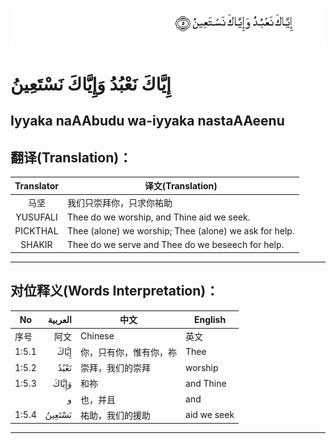 ![001:005](images/001_005.gif)

# إِيَّاكَ نَعْبُدُ وَإِيَّاكَ نَسْتَعِينُ

## Iyyaka naAAbudu wa-iyyaka nastaAAeenu

## 翻译(Translation)：

| Translator | 译文(Translation)                                      |
| :--------: | ------------------------------------------------------ |
|    马坚    | 我们只崇拜你，只求你祐助                               |
|  YUSUFALI  | Thee do we worship, and Thine aid we seek.             |
|  PICKTHAL  | Thee (alone) we worship; Thee (alone) we ask for help. |
|   SHAKIR   | Thee do we serve and Thee do we beseech for help.      |

---

## 对位释义(Words Interpretation)：

| No    | العربية | 中文                   | English     |
| ----- | ------: | ---------------------- | ----------- |
| 序号  |    阿文 | Chinese                | 英文        |
| 1:5.1 |    إِيَّاكَ | 你，只有你，惟有你，祢 | Thee        |
| 1:5.2 |    نَعْبُدُ | 崇拜，我们的崇拜       | worship     |
| 1:5.3 |   وَإِيَّاكَ | 和祢                   | and Thine   |
|       |       و | 也，并且               | and         |
| 1:5.4 |  نَسْتَعِينُ | 祐助，我们的援助       | aid we seek |

---

